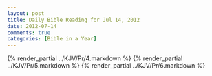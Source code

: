 ```yaml
---
layout: post
title: Daily Bible Reading for Jul 14, 2012
date: 2012-07-14
comments: true
categories: [Bible in a Year]
---
```

{% render_partial ../KJV/Pr/4.markdown %}
{% render_partial ../KJV/Pr/5.markdown %}
{% render_partial ../KJV/Pr/6.markdown %}

